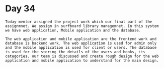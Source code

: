 # Day 34

	Today mentor assigned the project work which our final part of the assignmnet. We assign in surfboard library managemnet. In this system we have web application, Mobile application and the database.

	The web application and mobile application are the frontend work and database is backend work. The web application is used for admin only and the mobile application is used for client or users. The database is used for the storing the details of the users and books, its categories. our team is discussed and create rough design for the web application and mobile application to understand for the main design.
